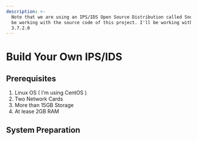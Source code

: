```yaml
---
description: >-
  Note that we are using an IPS/IDS Open Source Distribution called Snort. We'll
  be working with the source code of this project. I'll be working with Snort
  3.7.2.0
---
```


# Build Your Own IPS/IDS

## Prerequisites

1. Linux OS ( I'm using CentOS )
2. Two Network Cards
3. More than 15GB Storage&#x20;
4. &#x20;At lease 2GB RAM&#x20;

## System Preparation



